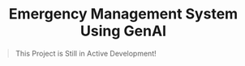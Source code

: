 <div style="text-align: center;">
  <h1>Emergency Management System Using GenAI</h1>
</div>

> This Project is Still in Active Development!